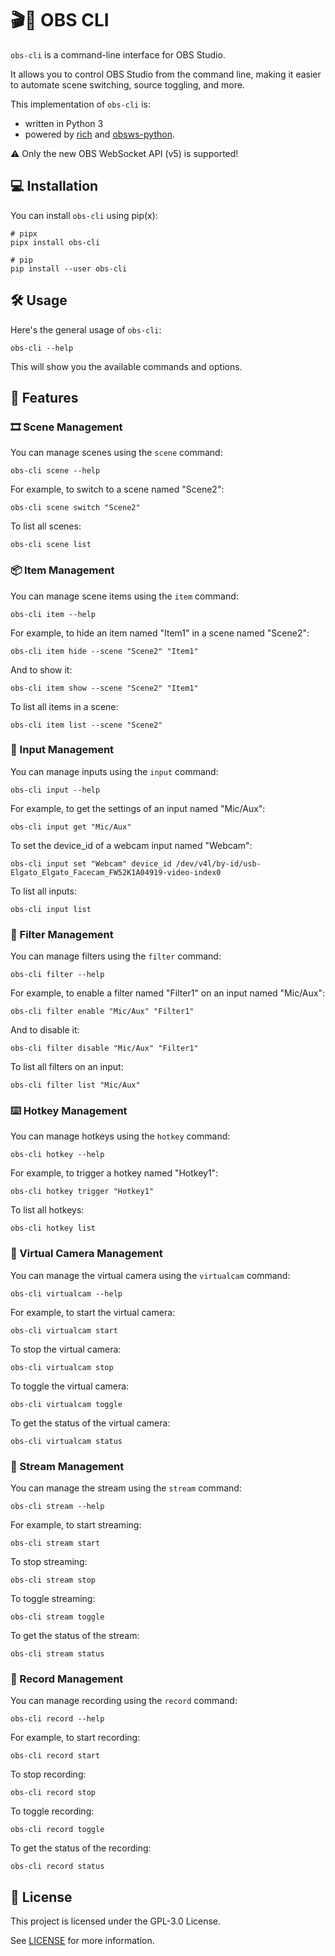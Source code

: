 # 🎬🎥 OBS CLI

`obs-cli` is a command-line interface for OBS Studio.

It allows you to control OBS Studio from the command line, making it easier to
automate scene switching, source toggling, and more.

This implementation of `obs-cli` is:

- written in Python 3
- powered by [rich](https://github.com/Textualize/rich) and
[obsws-python](https://pypi.org/project/obsws-python/).

⚠️ Only the new OBS WebSocket API (v5) is supported!

## 💻 Installation

You can install `obs-cli` using pip(x):

```shell
# pipx
pipx install obs-cli

# pip
pip install --user obs-cli
```

## 🛠️ Usage

Here's the general usage of `obs-cli`:

```shell
obs-cli --help
```

This will show you the available commands and options.

## 🌟 Features

### 🎞️ Scene Management

You can manage scenes using the `scene` command:

```shell
obs-cli scene --help
```

For example, to switch to a scene named "Scene2":

```shell
obs-cli scene switch "Scene2"
```

To list all scenes:

```shell
obs-cli scene list
```

### 📦 Item Management

You can manage scene items using the `item` command:

```shell
obs-cli item --help
```

For example, to hide an item named "Item1" in a scene named "Scene2":

```shell
obs-cli item hide --scene "Scene2" "Item1"
```

And to show it:

```shell
obs-cli item show --scene "Scene2" "Item1"
```

To list all items in a scene:

```shell
obs-cli item list --scene "Scene2"
```

### 🎤 Input Management

You can manage inputs using the `input` command:

```shell
obs-cli input --help
```

For example, to get the settings of an input named "Mic/Aux":

```shell
obs-cli input get "Mic/Aux"
```

To set the device_id of a webcam input named "Webcam":

```shell
obs-cli input set "Webcam" device_id /dev/v4l/by-id/usb-Elgato_Elgato_Facecam_FW52K1A04919-video-index0
```

To list all inputs:

```shell
obs-cli input list
```

### 🎨 Filter Management

You can manage filters using the `filter` command:

```shell
obs-cli filter --help
```

For example, to enable a filter named "Filter1" on an input named "Mic/Aux":

```shell
obs-cli filter enable "Mic/Aux" "Filter1"
```

And to disable it:

```shell
obs-cli filter disable "Mic/Aux" "Filter1"
```

To list all filters on an input:

```shell
obs-cli filter list "Mic/Aux"
```

### ⌨️ Hotkey Management

You can manage hotkeys using the `hotkey` command:

```shell
obs-cli hotkey --help
```

For example, to trigger a hotkey named "Hotkey1":

```shell
obs-cli hotkey trigger "Hotkey1"
```

To list all hotkeys:

```shell
obs-cli hotkey list
```

### 🎥 Virtual Camera Management

You can manage the virtual camera using the `virtualcam` command:

```shell
obs-cli virtualcam --help
```

For example, to start the virtual camera:

```shell
obs-cli virtualcam start
```

To stop the virtual camera:

```shell
obs-cli virtualcam stop
```

To toggle the virtual camera:

```shell
obs-cli virtualcam toggle
```

To get the status of the virtual camera:

```shell
obs-cli virtualcam status
```

### 📡 Stream Management

You can manage the stream using the `stream` command:

```shell
obs-cli stream --help
```

For example, to start streaming:

```shell
obs-cli stream start
```

To stop streaming:

```shell
obs-cli stream stop
```

To toggle streaming:

```shell
obs-cli stream toggle
```

To get the status of the stream:

```shell
obs-cli stream status
```

### 🎥 Record Management

You can manage recording using the `record` command:

```shell
obs-cli record --help
```

For example, to start recording:

```shell
obs-cli record start
```

To stop recording:

```shell
obs-cli record stop
```

To toggle recording:

```shell
obs-cli record toggle
```

To get the status of the recording:

```shell
obs-cli record status
```

## 📄 License

This project is licensed under the GPL-3.0 License.

See [LICENSE](LICENSE) for more information.
